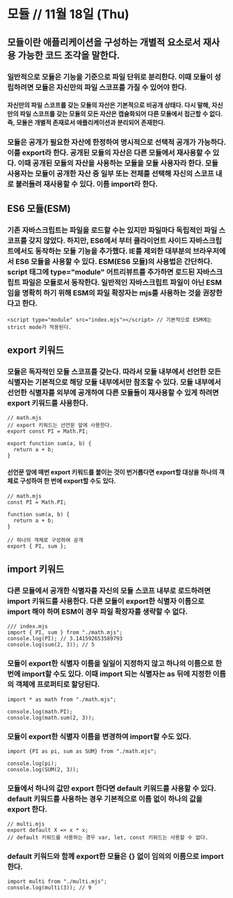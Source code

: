 # 모듈 // 11월 18일 (Thu)

## 모듈이란 애플리케이션을 구성하는 개별적 요소로서 재사용 가능한 코드 조각을 말한다.

### 일반적으로 모듈은 기능을 기준으로 파일 단위로 분리한다. 이때 모듈이 성립하려면 모듈은 자신만의 파일 스코프를 가질 수 있어야 한다.

#### 자신만의 파일 스코프를 갖는 모듈의 자산은 기본적으로 비공개 상태다. 다시 말해, 자신만의 파일 스코프를 갖는 모듈의 모든 자산은 캡슐화되어 다른 모듈에서 접근할 수 없다. 즉, 모듈은 개별적 존재로서 애플리케이션과 분리되어 존재한다.

### 모듈은 공개가 필요한 자산에 한정하여 명시적으로 선택적 공개가 가능하다. 이를 export라 한다. 공개된 모듈의 자산은 다른 모듈에서 재사용할 수 있다. 이때 공개된 모듈의 자산을 사용하는 모듈을 모듈 사용자라 한다. 모듈 사용자는 모듈이 공개한 자산 중 일부 또는 전체를 선택해 자신의 스코프 내로 불러들려 재사용할 수 있다. 이름 import라 한다.

## ES6 모듈(ESM)

### 기존 자바스크립트는 파일을 로드할 수는 있지만 파일마다 독립적인 파일 스코프를 갖지 않았다. 하지만, ES6에서 부터 클라이언트 사이드 자바스크립트에서도 동작하는 모듈 기능을 추가했다. IE를 제외한 대부분의 브라우저에서 ES6 모듈을 사용할 수 있다. ESM(ES6 모듈)의 사용법은 간단하다. script 태그에 type="module" 어트리뷰트를 추가하면 로드된 자바스크립트 파일은 모듈로서 동작한다. 일반적인 자바스크립트 파일이 아닌 ESM임을 명확히 하기 위해 ESM의 파일 확장자는 mjs를 사용하는 것을 권장한다고 한다.

```
<script type="module" src="index.mjs"></script> // 기본적으로 ESM에는 strict mode가 적용된다.
```

## export 키워드

### 모듈은 독자적인 모듈 스코프를 갖는다. 따라서 모듈 내부에서 선언한 모든 식별자는 기본적으로 해당 모듈 내부에서만 참조할 수 있다. 모듈 내부에서 선언한 식별자를 외부에 공개하여 다른 모듈들이 재사용할 수 있게 하려면 export 키워드를 사용한다.

```
// math.mjs
// export 키워드는 선언문 앞에 사용한다.
export const PI = Math.PI;

export function sum(a, b) {
  return a + b;
}
```

#### 선언문 앞에 매번 export 키워드를 붙이는 것이 번거롭다면 export할 대상을 하나의 객체로 구성하여 한 번에 export할 수도 있다.

```
// math.mjs
const PI = Math.PI;

function sum(a, b) {
  return a + b;
}

// 하나의 객체로 구성하여 공개
export { PI, sum };
```

## import 키워드

### 다른 모듈에서 공개한 식별자를 자신의 모듈 스코프 내부로 로드하려면 import 키워드를 사용한다. 다른 모듈이 export한 식별자 이름으로 import 해야 하며 ESM이 경우 파일 확장자를 생략할 수 없다.

```
/// index.mjs
import { PI, sum } from "./math.mjs";
console.log(PI); // 3.141592653589793
console.log(sum(2, 3)); // 5
```

### 모듈이 export한 식별자 이름을 일일이 지정하지 않고 하나의 이름으로 한 번에 import할 수도 있다. 이때 import 되는 식별자는 as 뒤에 지정한 이름의 객체에 프로퍼티로 할당된다.

```
import * as math from "./math.mjs";

console.log(math.PI);
console.log(math.sum(2, 3));
```

### 모듈이 export한 식별자 이름을 변경하여 import할 수도 있다.

```
import {PI as pi, sum as SUM} from "./math.mjs";

console.log(pi);
console.log(SUM(2, 3));
```

### 모듈에서 하나의 값만 export 한다면 default 키워드를 사용할 수 있다. default 키워드를 사용하는 경우 기본적으로 이름 없이 하나의 값을 export 한다.

```
// multi.mjs
export default X => x * x;
// default 키워드를 사용하는 경우 var, let, const 키워드는 사용할 수 없다.
```

### default 키워드와 함께 export한 모듈은 {} 없이 임의의 이름으로 import한다.

```
import multi from "./multi.mjs";
console.log(multi(3)); // 9
```
